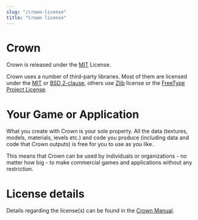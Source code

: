 ```yaml
---
slug: "/crown-license"
title: "Crown license"
---
```

Crown
=====

Crown is released under the [MIT](https://spdx.org/licenses/MIT.html) License.

Crown uses a number of third-party libraries. Most of them are licensed under
the [MIT](https://spdx.org/licenses/MIT.html) or [BSD
2-clause](https://spdx.org/licenses/BSD-2-Clause.html), others use
[Zlib](https://spdx.org/licenses/Zlib.html) license or the [FreeType Project
License](https://spdx.org/licenses/FTL.html).

Your Game or Application
========================

What you create with Crown is your sole property. All the data (textures,
models, materials, levels etc.) and code you produce (including data and code
that Crown outputs) is free for you to use as you like.

This means that Crown can be used by individuals or organizations - no matter
how big - to make commercial games and applications without any restriction.

License details
===============

Details regarding the license(s) can be found in the [Crown
Manual](https://dbartolini.github.io/crown/html/latest/license.html).

